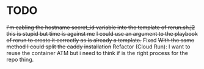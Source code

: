 # TODO

~~I'm cabling the hostname secret_id variable into the template of rerun.sh.j2~~
~~this is stupid but time is against me~~
~~I could use an argument to the playbook of rerun to create it correctly as is already a template.~~ Fixed
~~With the same method I could split the caddy installation~~
Refactor (Cloud Run): I want to reuse the container ATM but i need to think if is the right process for the repo thing.